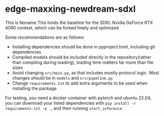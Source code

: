 # edge-maxxing-newdream-sdxl
This is Noname
This holds the baseline for the SDXL Nvidia GeForce RTX 4090 contest, which can be forked freely and optimized

Some recommendations are as follows:
- Installing dependencies should be done in pyproject.toml, including git dependencies
- Compiled models should be included directly in the repository(rather than compiling during loading), loading time matters far more than file sizes
- Avoid changing `src/main.py`, as that includes mostly protocol logic. Most changes should be in `models` and `src/pipeline.py`
- Change `requirements.txt` to add extra arguments to be used when installing the package

For testing, you need a docker container with pytorch and ubuntu 22.04,
you can download your listed dependencies with `pip install -r requirements.txt -e .`, and then running `start_inference`
